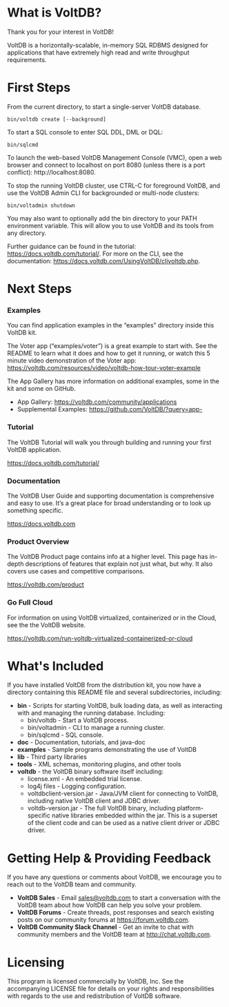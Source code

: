 What is VoltDB?
====================

Thank you for your interest in VoltDB!

VoltDB is a horizontally-scalable, in-memory SQL RDBMS designed for applications that have extremely high read and write throughput requirements.


First Steps
====================

From the current directory, to start a single-server VoltDB database.

    bin/voltdb create [--background]
    
To start a SQL console to enter SQL DDL, DML or DQL:

    bin/sqlcmd
    
To launch the web-based VoltDB Management Console (VMC), open a web browser and connect to localhost on port 8080 (unless there is a port conflict): http://localhost:8080.
    
To stop the running VoltDB cluster, use CTRL-C for foreground VoltDB, and use the VoltDB Admin CLI for backgrounded or multi-node clusters:

    bin/voltadmin shutdown
    
You may also want to optionally add the bin directory to your PATH environment variable. This will allow you to use VoltDB and its tools from any directory.
    
Further guidance can be found in the tutorial: https://docs.voltdb.com/tutorial/. For more on the CLI, see the documentation: https://docs.voltdb.com/UsingVoltDB/clivoltdb.php.


Next Steps
====================

### Examples

You can find application examples in the “examples” directory inside this VoltDB kit.

The Voter app (“examples/voter”) is a great example to start with. See the README to learn what it does and how to get it running, or watch this 5 minute video demonstration of the Voter app:
https://voltdb.com/resources/video/voltdb-how-tour-voter-example

The App Gallery has more information on additional examples, some in the kit and some on GitHub.

- App Gallery: https://voltdb.com/community/applications
- Supplemental Examples: https://github.com/VoltDB/?query=app-

### Tutorial

The VoltDB Tutorial will walk you through building and running your first VoltDB application.

https://docs.voltdb.com/tutorial/

### Documentation

The VoltDB User Guide and supporting documentation is comprehensive and easy to use. It’s a great place for broad understanding or to look up something specific.

https://docs.voltdb.com

### Product Overview

The VoltDB Product page contains info at a higher level. This page has in-depth descriptions of features that explain not just what, but why. It also covers use cases and competitive comparisons.

https://voltdb.com/product

### Go Full Cloud

For information on using VoltDB virtualized, containerized or in the Cloud, see the the VoltDB website.

https://voltdb.com/run-voltdb-virtualized-containerized-or-cloud


What's Included
====================

If you have installed VoltDB from the distribution kit, you now have a directory containing this README file and several subdirectories, including:

- **bin** - Scripts for starting VoltDB, bulk loading data, as well as interacting with and managing the running database. Including:
  - bin/voltdb - Start a VoltDB process.
  - bin/voltadmin - CLI to manage a running cluster.
  - bin/sqlcmd - SQL console. 
- **doc** - Documentation, tutorials, and java-doc
- **examples** - Sample programs demonstrating the use of VoltDB
- **lib** - Third party libraries
- **tools** - XML schemas, monitoring plugins, and other tools
- **voltdb** - the VoltDB binary software itself including:
  - license.xml - An embedded trial license.
  - log4j files - Logging configuration.
  - voltdbclient-version.jar - Java/JVM client for connecting to VoltDB, including native VoltDB client and JDBC driver.
  - voltdb-version.jar - The full VoltDB binary, including platform-specific native libraries embedded within the jar. This is a superset of the client code and can be used as a native client driver or JDBC driver.


Getting Help & Providing Feedback
====================

If you have any questions or comments about VoltDB, we encourage you to reach out to the VoltDB team and community.

- **VoltDB Sales** - Email sales@voltdb.com to start a conversation with the VoltDB team about how VoltDB can help you solve your problem.
- **VoltDB Forums** - Create threads, post responses and search existing posts on our community forums at https://forum.voltdb.com.
- **VoltDB Community Slack Channel** - Get an invite to chat with community members and the VoltDB team at http://chat.voltdb.com.


Licensing
====================

This program is licensed commercially by VoltDB, Inc. See the accompanying LICENSE file for details on your rights and responsibilities with regards to the use and redistribution of VoltDB software.

